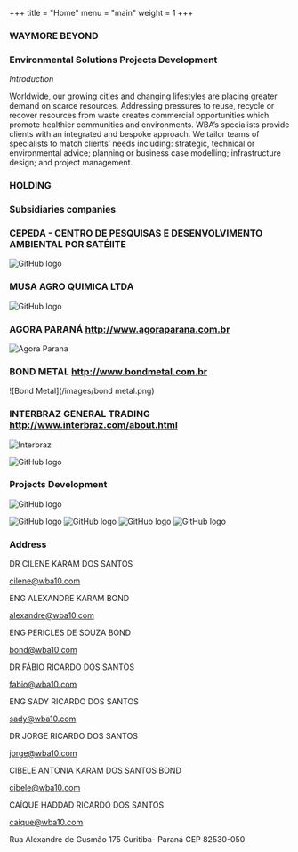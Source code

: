 +++
title = "Home"
menu = "main"
weight = 1
+++



### WAYMORE BEYOND   

### Environmental Solutions Projects Development

*Introduction*

Worldwide, our growing cities and changing lifestyles
are placing greater demand on scarce resources.
Addressing pressures to reuse, recycle or recover
resources from waste creates commercial opportunities
which promote healthier communities and environments.
WBA’s specialists provide clients with an integrated and
bespoke approach.
We tailor teams of specialists to match clients’ needs
including: strategic, technical or environmental advice;
planning or business case modelling; infrastructure
design; and project management.


### HOLDING
### Subsidiaries companies

### CEPEDA - CENTRO DE PESQUISAS E DESENVOLVIMENTO AMBIENTAL POR SATÉlITE
![GitHub logo](/images/cepeda.PNG)

### MUSA AGRO QUIMICA LTDA
![GitHub logo](/images/musa1.PNG)

### AGORA PARANÁ  http://www.agoraparana.com.br
![Agora Parana](/images/agoraparana.png)

### BOND METAL  http://www.bondmetal.com.br
![Bond Metal](/images/bond metal.png)

### INTERBRAZ GENERAL TRADING  http://www.interbraz.com/about.html         
![Interbraz](/images/interbraz.png)





![GitHub logo](/images/florestatropicalalter.jpg)

### Projects Development

![GitHub logo](/images/projetos.jpg)



![GitHub logo](/images/kalahari.jpg) ![GitHub logo](/images/satelite.jpg)   ![GitHub logo](/images/proteçãomananciais.jpg) ![GitHub logo](/images/reciclagem.jpg)


### Address

DR CILENE KARAM DOS SANTOS

[cilene@wba10.com](mailto:cilene@wba10.com)

ENG ALEXANDRE KARAM BOND

[alexandre@wba10.com](mailto:alexandre@wba10.com)

ENG PERICLES DE SOUZA BOND

[bond@wba10.com](mailto:bond@wba10.com)

DR FÁBIO RICARDO DOS SANTOS

[fabio@wba10.com](mailto:fabio@wba10.com)

ENG SADY RICARDO DOS SANTOS

[sady@wba10.com](mailto:sady@wba10.com)

DR JORGE RICARDO DOS SANTOS

[jorge@wba10.com](mailto:jorge@wba10.com)

CIBELE ANTONIA KARAM DOS SANTOS BOND

[cibele@wba10.com](mailto:cibele@wba10.com)


CAÍQUE HADDAD RICARDO DOS SANTOS

[caique@wba10.com](mailto:caique@wba10.com)

Rua Alexandre de Gusmão 175 Curitiba- Paraná
CEP 82530-050
